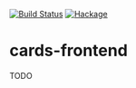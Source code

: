 [![Build Status](https://secure.travis-ci.org/sboosali/cards-frontend.svg)](http://travis-ci.org/sboosali/cards-frontend)
[![Hackage](https://img.shields.io/hackage/v/cards-frontend.svg)](https://hackage.haskell.org/package/cards-frontend)

# cards-frontend

TODO 